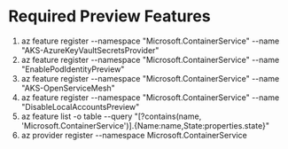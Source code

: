 
# Required Preview Features 
1. az feature register --namespace "Microsoft.ContainerService" --name "AKS-AzureKeyVaultSecretsProvider"
1. az feature register --namespace "Microsoft.ContainerService" --name "EnablePodIdentityPreview"
1. az feature register --namespace "Microsoft.ContainerService" --name "AKS-OpenServiceMesh"
1. az feature register --namespace "Microsoft.ContainerService" --name "DisableLocalAccountsPreview"
1. az feature list -o table --query "[?contains(name, 'Microsoft.ContainerService')].{Name:name,State:properties.state}"
1. az provider register --namespace Microsoft.ContainerService
